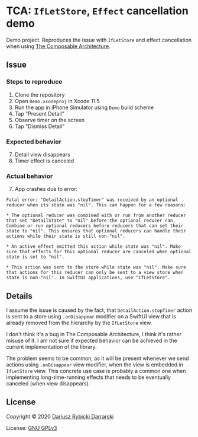 # TCA: `IfLetStore`, `Effect` cancellation demo

Demo project. Reproduces the issue with `IfLetStore` and effect cancellation when using [The Composable Architecture](https://github.com/pointfreeco/swift-composable-architecture).

## Issue

### Steps to reproduce

1. Clone the repository
2. Open `Demo.xcodeproj` in Xcode 11.5
3. Run the app in iPhone Simulator using `Demo` build scheme
4. Tap "Present Detail"
5. Observe timer on the screen
6. Tap "Dismiss Detail"

### Expected behavior

7. Detail view disappears
8. Timer effect is canceled

### Actual behavior

7. App crashes due to error:

```
Fatal error: "DetailAction.stopTimer" was received by an optional reducer when its state was "nil". This can happen for a few reasons:

* The optional reducer was combined with or run from another reducer that set "DetailState" to "nil" before the optional reducer ran. Combine or run optional reducers before reducers that can set their state to "nil". This ensures that optional reducers can handle their actions while their state is still non-"nil".

* An active effect emitted this action while state was "nil". Make sure that effects for this optional reducer are canceled when optional state is set to "nil".

* This action was sent to the store while state was "nil". Make sure that actions for this reducer can only be sent to a view store when state is non-"nil". In SwiftUI applications, use "IfLetStore".
```

## Details

I assume the issue is caused by the fact, that `DetailAction.stopTimer` action is sent to a store using `.onDisappear` modifier on a SwiftUI view that is already removed from the hierarchy by the `IfLetStore` view. 

I don't think it's a bug in The Composable Architecture, I think it's rather misuse of it. I am not sure if expected behavior can be achieved in the current implementation of the library.

The problem seems to be common, as it will be present whenever we send actions using `.onDisappear` view modifier, when the view is embedded in `IfLetStore` view. This concrete use case is probably a common one when implementing long-time-running effects that needs to be eventually canceled (when view disappears).

## License

Copyright © 2020 [Dariusz Rybicki Darrarski](http://www.darrarski.pl)

License: [GNU GPLv3](LICENSE)

